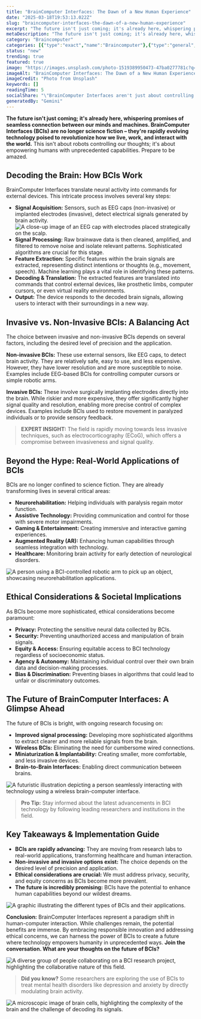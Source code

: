 ```yaml
---
title: "BrainComputer Interfaces: The Dawn of a New Human Experience"
date: "2025-03-18T19:53:13.022Z"
slug: "braincomputer-interfaces-the-dawn-of-a-new-human-experience"
excerpt: "The future isn't just coming; it's already here, whispering promises of seamless connection between our minds and machines.  BrainComputer Interfaces (BCIs) are no longer science fiction – they're rapidly evolving technology poised to revolutionize how we live, work, and interact with the world.  This isn't about robots controlling our thoughts; it's about empowering humans with unprecedented capabilities.  Prepare to be amazed."
metaDescription: "The future isn't just coming; it's already here, whispering promises of seamless connection between our minds and machines.  BrainComputer Interfaces (BCIs..."
category: "Braincomputer"
categories: [{"type":"exact","name":"Braincomputer"},{"type":"general","name":"Neuroscience"},{"type":"medium","name":"Neurotechnology"},{"type":"specific","name":"Neural Interfaces"},{"type":"niche","name":"EEG Signal Processing"}]
status: "new"
trending: true
featured: true
image: "https://images.unsplash.com/photo-1519389950473-47ba0277781c?q=85&w=1200&fit=max&fm=webp&auto=compress"
imageAlt: "BrainComputer Interfaces: The Dawn of a New Human Experience"
imageCredit: "Photo from Unsplash"
keywords: []
readingTime: 5
socialShare: "\"BrainComputer Interfaces aren't just about controlling machines; they're about enhancing human potential.  The future is a seamless blend of mind and machine.\""
generatedBy: "Gemini"
---
```




**The future isn't just coming; it's already here, whispering promises of seamless connection between our minds and machines.  BrainComputer Interfaces (BCIs) are no longer science fiction – they're rapidly evolving technology poised to revolutionize how we live, work, and interact with the world.**  This isn't about robots controlling our thoughts; it's about empowering humans with unprecedented capabilities.  Prepare to be amazed.

## Decoding the Brain: How BCIs Work

BrainComputer Interfaces translate neural activity into commands for external devices.  This intricate process involves several key steps:

* **Signal Acquisition:** Sensors, such as EEG caps (non-invasive) or implanted electrodes (invasive), detect electrical signals generated by brain activity.  ![A close-up image of an EEG cap with electrodes placed strategically on the scalp.](https://via.placeholder.com/800x400?text=Loading+Image)
* **Signal Processing:** Raw brainwave data is then cleaned, amplified, and filtered to remove noise and isolate relevant patterns.  Sophisticated algorithms are crucial for this stage.
* **Feature Extraction:**  Specific features within the brain signals are extracted, representing distinct intentions or thoughts (e.g., movement, speech).  Machine learning plays a vital role in identifying these patterns.
* **Decoding & Translation:** The extracted features are translated into commands that control external devices, like prosthetic limbs, computer cursors, or even virtual reality environments.
* **Output:** The device responds to the decoded brain signals, allowing users to interact with their surroundings in a new way.

## Invasive vs. Non-Invasive BCIs: A Balancing Act

The choice between invasive and non-invasive BCIs depends on several factors, including the desired level of precision and the application.

**Non-invasive BCIs:** These use external sensors, like EEG caps, to detect brain activity.  They are relatively safe, easy to use, and less expensive. However, they have lower resolution and are more susceptible to noise.  Examples include EEG-based BCIs for controlling computer cursors or simple robotic arms.

**Invasive BCIs:** These involve surgically implanting electrodes directly into the brain.  While riskier and more expensive, they offer significantly higher signal quality and resolution, enabling more precise control of complex devices.  Examples include BCIs used to restore movement in paralyzed individuals or to provide sensory feedback.

> **EXPERT INSIGHT:**  The field is rapidly moving towards less invasive techniques, such as electrocorticography (ECoG), which offers a compromise between invasiveness and signal quality.

## Beyond the Hype: Real-World Applications of BCIs

BCIs are no longer confined to science fiction. They are already transforming lives in several critical areas:

* **Neurorehabilitation:** Helping individuals with paralysis regain motor function.
* **Assistive Technology:** Providing communication and control for those with severe motor impairments.
* **Gaming & Entertainment:** Creating immersive and interactive gaming experiences.
* **Augmented Reality (AR):** Enhancing human capabilities through seamless integration with technology.
* **Healthcare:** Monitoring brain activity for early detection of neurological disorders.

![A person using a BCI-controlled robotic arm to pick up an object, showcasing neurorehabilitation applications.](https://via.placeholder.com/800x400?text=Loading+Image)

## Ethical Considerations & Societal Implications

As BCIs become more sophisticated, ethical considerations become paramount:

* **Privacy:** Protecting the sensitive neural data collected by BCIs.
* **Security:** Preventing unauthorized access and manipulation of brain signals.
* **Equity & Access:** Ensuring equitable access to BCI technology regardless of socioeconomic status.
* **Agency & Autonomy:** Maintaining individual control over their own brain data and decision-making processes.
* **Bias & Discrimination:** Preventing biases in algorithms that could lead to unfair or discriminatory outcomes.

## The Future of BrainComputer Interfaces: A Glimpse Ahead

The future of BCIs is bright, with ongoing research focusing on:

* **Improved signal processing:**  Developing more sophisticated algorithms to extract clearer and more reliable signals from the brain.
* **Wireless BCIs:** Eliminating the need for cumbersome wired connections.
* **Miniaturization & Implantability:** Creating smaller, more comfortable, and less invasive devices.
* **Brain-to-Brain Interfaces:**  Enabling direct communication between brains.

![A futuristic illustration depicting a person seamlessly interacting with technology using a wireless brain-computer interface.](https://via.placeholder.com/800x400?text=Loading+Image)

> **Pro Tip:**  Stay informed about the latest advancements in BCI technology by following leading researchers and institutions in the field.

## Key Takeaways & Implementation Guide

* **BCIs are rapidly advancing:**  They are moving from research labs to real-world applications, transforming healthcare and human interaction.
* **Non-invasive and invasive options exist:** The choice depends on the desired level of precision and application.
* **Ethical considerations are crucial:**  We must address privacy, security, and equity concerns as BCIs become more prevalent.
* **The future is incredibly promising:** BCIs have the potential to enhance human capabilities beyond our wildest dreams.

![A graphic illustrating the different types of BCIs and their applications.](https://via.placeholder.com/800x400?text=Loading+Image)

**Conclusion:** BrainComputer Interfaces represent a paradigm shift in human-computer interaction.  While challenges remain, the potential benefits are immense.  By embracing responsible innovation and addressing ethical concerns, we can harness the power of BCIs to create a future where technology empowers humanity in unprecedented ways.  **Join the conversation.  What are your thoughts on the future of BCIs?**

![A diverse group of people collaborating on a BCI research project, highlighting the collaborative nature of this field.](https://via.placeholder.com/800x400?text=Loading+Image)

> **Did you know?**  Some researchers are exploring the use of BCIs to treat mental health disorders like depression and anxiety by directly modulating brain activity.

![A microscopic image of brain cells, highlighting the complexity of the brain and the challenge of decoding its signals.](https://via.placeholder.com/800x400?text=Loading+Image)



<div class="reading-progress-container">
  <div id="reading-progress" class="reading-progress"></div>
</div>
